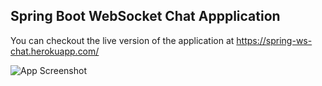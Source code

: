 ## Spring Boot WebSocket Chat Appplication

You can checkout the live version of the application at https://spring-ws-chat.herokuapp.com/

![App Screenshot](screenshot.png)